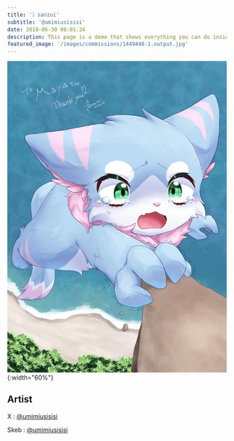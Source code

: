 ```yaml
---
title: '氵sanzui'
subtitle: '@umimiusisisi'
date: 2018-06-30 00:01:24
description: This page is a demo that shows everything you can do inside portfolio and blog posts.
featured_image: '/images/commissions/1449448-1.output.jpg'
---
```


![](/images/commissions/1449448-1.output.jpg){:width="60%"}

## Artist

X : [@umimiusisisi](https://twitter.com/umimiusisisi)

Skeb : [@umimiusisisi](https://skeb.jp/@umimiusisisi)